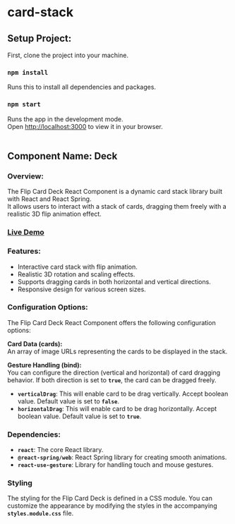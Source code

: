 # card-stack

## Setup Project:

First, clone the project into your machine.

### `npm install`
Runs this to install all dependencies and packages.

### `npm start`

Runs the app in the development mode.\
Open [http://localhost:3000](http://localhost:3000) to view it in your browser. 
</br>
</br>

## Component Name: Deck

### Overview:
The Flip Card Deck React Component is a dynamic card stack library built with React and React Spring. </br>
It allows users to interact with a stack of cards, dragging them freely with a realistic 3D flip animation effect.

### [Live Demo](https://card-stack.vercel.app/)

### Features:
* Interactive card stack with flip animation.
* Realistic 3D rotation and scaling effects.
* Supports dragging cards in both horizontal and vertical directions.
* Responsive design for various screen sizes.

### Configuration Options:
The Flip Card Deck React Component offers the following configuration options:

**Card Data (cards):** </br>
An array of image URLs representing the cards to be displayed in the stack.

**Gesture Handling (bind):** </br>
You can configure the direction (vertical and horizontal) of card dragging behavior. If both direction is set to **`true`**, the card can be dragged freely.
* **`verticalDrag`**: This will enable card to be drag vertically. Accept boolean value. Default value is set to **`false`**.
* **`horizontalDrag`**: This will enable card to be drag horizontally. Accept boolean value. Default value is set to **`true`**.

### Dependencies:
* **`react`**: The core React library.
* **`@react-spring/web`**: React Spring library for creating smooth animations.
* **`react-use-gesture`**: Library for handling touch and mouse gestures.
  
### Styling
The styling for the Flip Card Deck is defined in a CSS module. You can customize the appearance by modifying the styles in the accompanying **`styles.module.css`** file.

